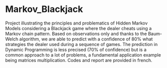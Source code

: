 # Markov_Blackjack

Project illustrating the principles and problematics of Hidden Markov Models considering a Blackjack game where the dealer cheats using a Markov chain pattern.
Based on observations only and thanks to the Baum-Welch algorithm, we are able to predict with a confidence of 80% what strategies the dealer used during a sequence of games.
The prediction in Dynamic Programming is less precised (70% of confidence) but is a common approach to a lot of problems, a fundamental application example being matrices multiplication.
Codes and report are provided in french.
